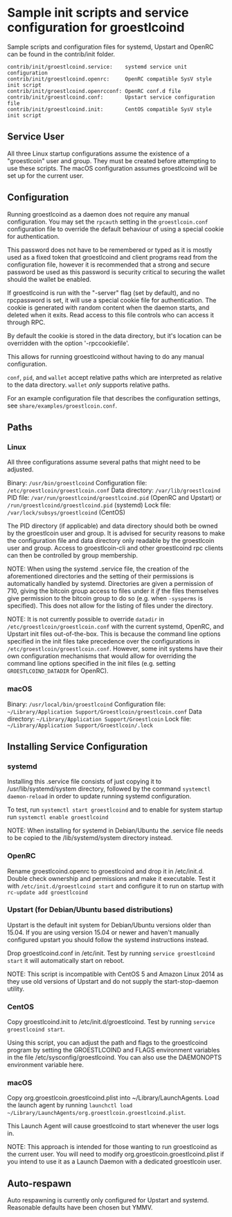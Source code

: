 Sample init scripts and service configuration for groestlcoind
==========================================================

Sample scripts and configuration files for systemd, Upstart and OpenRC
can be found in the contrib/init folder.

    contrib/init/groestlcoind.service:    systemd service unit configuration
    contrib/init/groestlcoind.openrc:     OpenRC compatible SysV style init script
    contrib/init/groestlcoind.openrcconf: OpenRC conf.d file
    contrib/init/groestlcoind.conf:       Upstart service configuration file
    contrib/init/groestlcoind.init:       CentOS compatible SysV style init script

Service User
---------------------------------

All three Linux startup configurations assume the existence of a "groestlcoin" user
and group.  They must be created before attempting to use these scripts.
The macOS configuration assumes groestlcoind will be set up for the current user.

Configuration
---------------------------------

Running groestlcoind as a daemon does not require any manual configuration. You may
set the `rpcauth` setting in the `groestlcoin.conf` configuration file to override
the default behaviour of using a special cookie for authentication.

This password does not have to be remembered or typed as it is mostly used
as a fixed token that groestlcoind and client programs read from the configuration
file, however it is recommended that a strong and secure password be used
as this password is security critical to securing the wallet should the
wallet be enabled.

If groestlcoind is run with the "-server" flag (set by default), and no rpcpassword is set,
it will use a special cookie file for authentication. The cookie is generated with random
content when the daemon starts, and deleted when it exits. Read access to this file
controls who can access it through RPC.

By default the cookie is stored in the data directory, but it's location can be overridden
with the option '-rpccookiefile'.

This allows for running groestlcoind without having to do any manual configuration.

`conf`, `pid`, and `wallet` accept relative paths which are interpreted as
relative to the data directory. `wallet` *only* supports relative paths.

For an example configuration file that describes the configuration settings,
see `share/examples/groestlcoin.conf`.

Paths
---------------------------------

### Linux

All three configurations assume several paths that might need to be adjusted.

Binary:              `/usr/bin/groestlcoind`
Configuration file:  `/etc/groestlcoin/groestlcoin.conf`
Data directory:      `/var/lib/groestlcoind`
PID file:            `/var/run/groestlcoind/groestlcoind.pid` (OpenRC and Upstart) or `/run/groestlcoind/groestlcoind.pid` (systemd)
Lock file:           `/var/lock/subsys/groestlcoind` (CentOS)

The PID directory (if applicable) and data directory should both be owned by the
groestlcoin user and group. It is advised for security reasons to make the
configuration file and data directory only readable by the groestlcoin user and
group. Access to groestlcoin-cli and other groestlcoind rpc clients can then be
controlled by group membership.

NOTE: When using the systemd .service file, the creation of the aforementioned
directories and the setting of their permissions is automatically handled by
systemd. Directories are given a permission of 710, giving the bitcoin group
access to files under it _if_ the files themselves give permission to the
bitcoin group to do so (e.g. when `-sysperms` is specified). This does not allow
for the listing of files under the directory.

NOTE: It is not currently possible to override `datadir` in
`/etc/groestlcoin/groestlcoin.conf` with the current systemd, OpenRC, and Upstart init
files out-of-the-box. This is because the command line options specified in the
init files take precedence over the configurations in
`/etc/groestlcoin/groestlcoin.conf`. However, some init systems have their own
configuration mechanisms that would allow for overriding the command line
options specified in the init files (e.g. setting `GROESTLCOIND_DATADIR` for
OpenRC).

### macOS

Binary:              `/usr/local/bin/groestlcoind`
Configuration file:  `~/Library/Application Support/Groestlcoin/groestlcoin.conf`
Data directory:      `~/Library/Application Support/Groestlcoin`
Lock file:           `~/Library/Application Support/Groestlcoin/.lock`

Installing Service Configuration
-----------------------------------

### systemd

Installing this .service file consists of just copying it to
/usr/lib/systemd/system directory, followed by the command
`systemctl daemon-reload` in order to update running systemd configuration.

To test, run `systemctl start groestlcoind` and to enable for system startup run
`systemctl enable groestlcoind`

NOTE: When installing for systemd in Debian/Ubuntu the .service file needs to be copied to the /lib/systemd/system directory instead.

### OpenRC

Rename groestlcoind.openrc to groestlcoind and drop it in /etc/init.d.  Double
check ownership and permissions and make it executable.  Test it with
`/etc/init.d/groestlcoind start` and configure it to run on startup with
`rc-update add groestlcoind`

### Upstart (for Debian/Ubuntu based distributions)

Upstart is the default init system for Debian/Ubuntu versions older than 15.04. If you are using version 15.04 or newer and haven't manually configured upstart you should follow the systemd instructions instead.

Drop groestlcoind.conf in /etc/init.  Test by running `service groestlcoind start`
it will automatically start on reboot.

NOTE: This script is incompatible with CentOS 5 and Amazon Linux 2014 as they
use old versions of Upstart and do not supply the start-stop-daemon utility.

### CentOS

Copy groestlcoind.init to /etc/init.d/groestlcoind. Test by running `service groestlcoind start`.

Using this script, you can adjust the path and flags to the groestlcoind program by
setting the GROESTLCOIND and FLAGS environment variables in the file
/etc/sysconfig/groestlcoind. You can also use the DAEMONOPTS environment variable here.

### macOS

Copy org.groestlcoin.groestlcoind.plist into ~/Library/LaunchAgents. Load the launch agent by
running `launchctl load ~/Library/LaunchAgents/org.groestlcoin.groestlcoind.plist`.

This Launch Agent will cause groestlcoind to start whenever the user logs in.

NOTE: This approach is intended for those wanting to run groestlcoind as the current user.
You will need to modify org.groestlcoin.groestlcoind.plist if you intend to use it as a
Launch Daemon with a dedicated groestlcoin user.

Auto-respawn
-----------------------------------

Auto respawning is currently only configured for Upstart and systemd.
Reasonable defaults have been chosen but YMMV.
